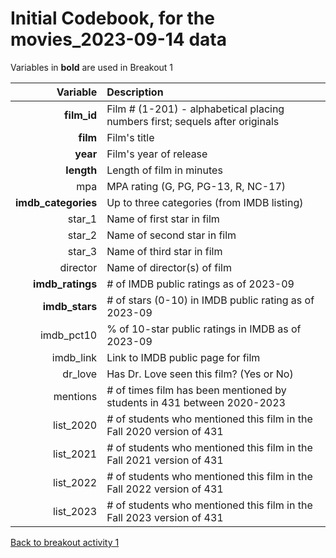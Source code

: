 # Initial Codebook, for the movies_2023-09-14 data

Variables in **bold** are used in Breakout 1

Variable | Description
---------: | :---------------------------------------------------------------------------
**film_id**	| Film # (1-201) - alphabetical placing numbers first; sequels after originals
**film**	| Film's title
**year**	| Film's year of release
**length**	| Length of film in minutes
mpa	| MPA rating (G, PG, PG-13, R, NC-17)
**imdb_categories**	| Up to three categories (from IMDB listing)
star_1	| Name of first star in film
star_2	| Name of second star in film
star_3	| Name of third star in film
director	| Name of director(s) of film
**imdb_ratings**	| # of IMDB public ratings as of 2023-09
**imdb_stars**	| # of stars (0-10) in IMDB public rating as of 2023-09
imdb_pct10	| % of 10-star public ratings in IMDB as of 2023-09
imdb_link	| Link to IMDB public page for film
dr_love	| Has Dr. Love seen this film? (Yes or No)
mentions	| # of times film has been mentioned by students in 431 between 2020-2023
list_2020	| # of students who mentioned this film in the Fall 2020 version of 431
list_2021	| # of students who mentioned this film in the Fall 2021 version of 431
list_2022	| # of students who mentioned this film in the Fall 2022 version of 431
list_2023	| # of students who mentioned this film in the Fall 2023 version of 431

[Back to breakout activity 1](breakout1.md)
